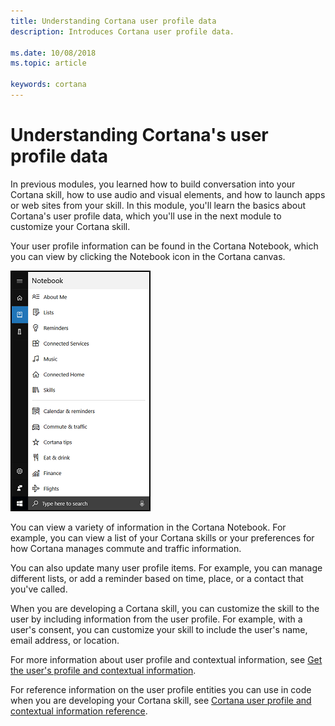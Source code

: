 ```yaml
---
title: Understanding Cortana user profile data
description: Introduces Cortana user profile data.

ms.date: 10/08/2018
ms.topic: article

keywords: cortana
---
```


# Understanding Cortana's user profile data

In previous modules, you learned how to build conversation into your Cortana skill, how to use audio and visual elements, and how to launch apps or web sites from your skill. In this module, you'll learn the basics about Cortana's user profile data, which you'll use in the next module to customize your Cortana skill.

Your user profile information can be found in the Cortana Notebook, which you can view by clicking the Notebook icon in the Cortana canvas.

![Cortana Notebook](../media/images/mva51_notebook.png)

You can view a variety of information in the Cortana Notebook. For example, you can view a list of your Cortana skills or your preferences for how Cortana manages commute and traffic information.

You can also update many user profile items. For example, you can manage different lists, or add a reminder based on time, place, or a contact that you've called.

When you are developing a Cortana skill, you can customize the skill to the user by including information from the user profile. For example, with a user's consent, you can customize your skill to include the user's name, email address, or location.

For more information about user profile and contextual information, see [Get the user's profile and contextual information](./get-user-profile-context.md). 

For reference information on the user profile entities you can use in code when you are developing your Cortana skill, see [Cortana user profile and contextual information reference](./user-profile-contextual-info.md).
